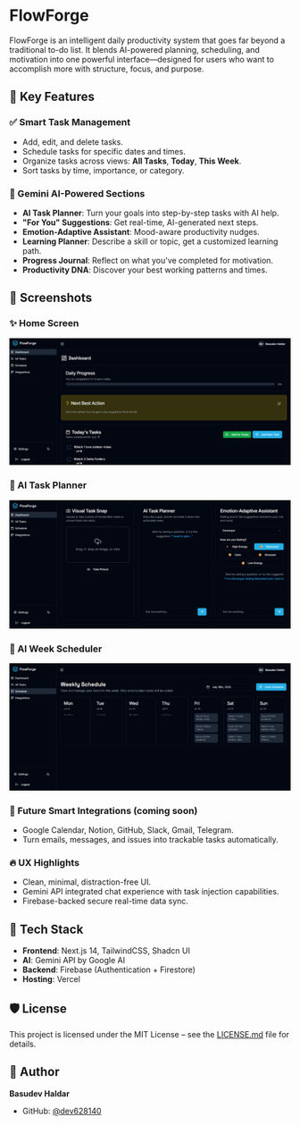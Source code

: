 
# FlowForge

FlowForge is an intelligent daily productivity system that goes far beyond a traditional to-do list. It blends AI-powered planning, scheduling, and motivation into one powerful interface—designed for users who want to accomplish more with structure, focus, and purpose.

## 🌟 Key Features

### ✅ Smart Task Management
- Add, edit, and delete tasks.
- Schedule tasks for specific dates and times.
- Organize tasks across views: **All Tasks**, **Today**, **This Week**.
- Sort tasks by time, importance, or category.

### 🧠 Gemini AI-Powered Sections
- **AI Task Planner**: Turn your goals into step-by-step tasks with AI help.
- **"For You" Suggestions**: Get real-time, AI-generated next steps.
- **Emotion-Adaptive Assistant**: Mood-aware productivity nudges.
- **Learning Planner**: Describe a skill or topic, get a customized learning path.
- **Progress Journal**: Reflect on what you've completed for motivation.
- **Productivity DNA**: Discover your best working patterns and times.
## 📸 Screenshots

### ✨ Home Screen
![Home Screen](assets/home.png)

### 🧠 AI Task Planner
![AI Powered Features](assets/ai-features.png)

### 🧠 AI Week Scheduler
![AI Powered Week Scheduler](assets/ai-scheduler.png)


### 🧩 Future Smart Integrations (coming soon)
- Google Calendar, Notion, GitHub, Slack, Gmail, Telegram.
- Turn emails, messages, and issues into trackable tasks automatically.

### 🔥 UX Highlights
- Clean, minimal, distraction-free UI.
- Gemini API integrated chat experience with task injection capabilities.
- Firebase-backed secure real-time data sync.

## 🚀 Tech Stack

- **Frontend**: Next.js 14, TailwindCSS, Shadcn UI
- **AI**: Gemini API by Google AI
- **Backend**: Firebase (Authentication + Firestore)
- **Hosting**: Vercel

## 🛡️ License
This project is licensed under the MIT License – see the [LICENSE.md](LICENSE.md) file for details.

## 👤 Author
**Basudev Haldar**
- GitHub: [@dev628140](https://github.com/dev628140)
